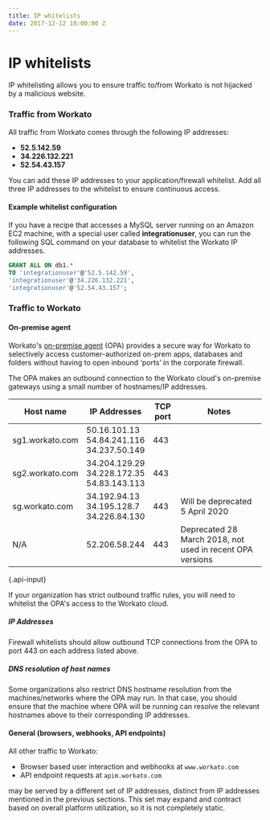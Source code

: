 ```yaml
---
title: IP whitelists
date: 2017-12-12 18:00:00 Z
---
```


# IP whitelists
IP whitelisting allows you to ensure traffic to/from Workato is not hijacked by a malicious website.

### Traffic from Workato
All traffic from Workato comes through the following IP addresses:

- **52.5.142.59**
- **34.226.132.221**
- **52.54.43.157**

You can add these IP addresses to your application/firewall whitelist. Add all three IP addresses to the whitelist to ensure continuous access.

#### Example whitelist configuration
If you have a recipe that accesses a MySQL server running on an Amazon EC2 machine, with a special user called **integrationuser**, you can run the following SQL command on your database to whitelist the Workato IP addresses.

```sql
GRANT ALL ON db1.*
TO 'integrationuser'@'52.5.142.59',
'integrationuser'@'34.226.132.221',
'integrationuser'@'52.54.43.157';
```

### Traffic to Workato

#### On-premise agent
Workato's [on-premise agent](/on-prem.md) (OPA) provides a secure way for Workato to selectively access customer-authorized on-prem apps, databases and folders without having to open inbound ‘ports’ in the corporate firewall.

The OPA makes an outbound connection to the Workato cloud's on-premise gateways using a small number of hostnames/IP addresses.

| Host name | IP Addresses | TCP port | Notes
| ------------- | ------------- |-- | -- |
| sg1.workato.com | 50.16.101.13<br>54.84.241.116<br>34.237.50.149 | 443 | |
| sg2.workato.com | 34.204.129.29<br>34.228.172.35<br>54.83.143.113 | 443 | |
| sg.workato.com |34.192.94.13<br>34.195.128.7<br>34.226.84.130<br>| 443 | Will be deprecated 5 April 2020 |
| N/A | 52.206.58.244 | 443 | Deprecated 28 March 2018, not used in recent OPA versions |

{.api-input}

If your organization has strict outbound traffic rules, you will need to whitelist the OPA's access to the Workato cloud.

##### IP Addresses

Firewall whitelists should allow outbound TCP connections from the OPA to port 443 on each address listed above.

##### DNS resolution of host names

Some organizations also restrict DNS hostname resolution from the machines/networks where the OPA may run. In that case, you should ensure that the machine where OPA will be running can resolve the relevant hostnames above to their corresponding IP addresses.

#### General (browsers, webhooks, API endpoints)
All other traffic to Workato:

- Browser based user interaction and webhooks at `www.workato.com`
- API endpoint requests at `apim.workato.com`

may be served by a different set of IP addresses, distinct from IP addresses mentioned in the previous sections. This set may expand and contract based on overall platform utilization, so it is not completely static.
